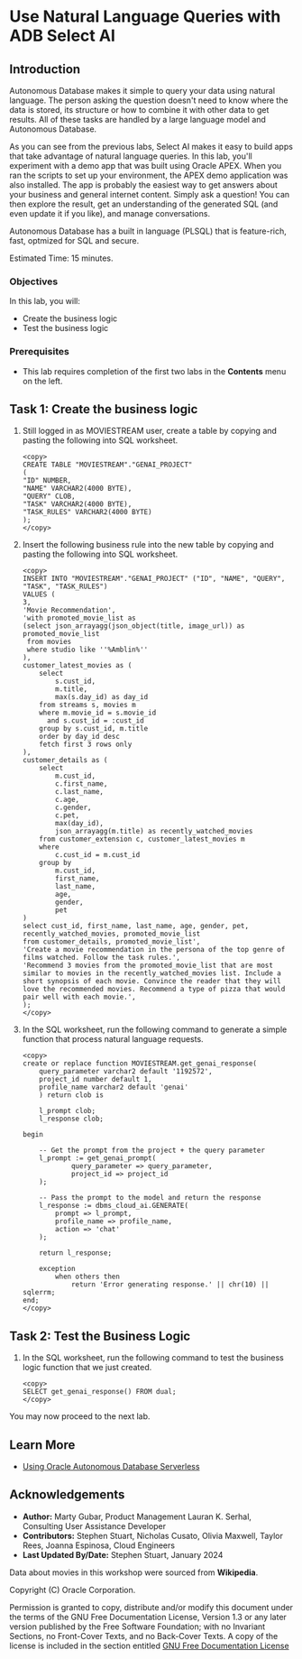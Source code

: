 # Use Natural Language Queries with ADB Select AI

## Introduction

Autonomous Database makes it simple to query your data using natural language. The person asking the question doesn't need to know where the data is stored, its structure or how to combine it with other data to get results. All of these tasks are handled by a large language model and Autonomous Database.

As you can see from the previous labs, Select AI makes it easy to build apps that take advantage of natural language queries. In this lab, you'll experiment with a demo app that was built using Oracle APEX. When you ran the scripts to set up your environment, the APEX demo application was also installed. The app is probably the easiest way to get answers about your business and general internet content. Simply ask a question! You can then explore the result, get an understanding of the generated SQL (and even update it if you like), and manage conversations.

Autonomous Database has a built in language (PLSQL) that is feature-rich, fast, optmized for SQL and secure.

Estimated Time: 15 minutes.

### Objectives

In this lab, you will:

* Create the business logic 
* Test the business logic 

### Prerequisites

- This lab requires completion of the first two labs in the **Contents** menu on the left.

## Task 1: Create the business logic 

1. Still logged in as MOVIESTREAM user, create a table by copying and pasting the following into SQL worksheet.

    ```
    <copy>
    CREATE TABLE "MOVIESTREAM"."GENAI_PROJECT" 
   (	
    "ID" NUMBER, 
    "NAME" VARCHAR2(4000 BYTE),
    "QUERY" CLOB,
    "TASK" VARCHAR2(4000 BYTE),
    "TASK_RULES" VARCHAR2(4000 BYTE)
   );
   </copy>
   ```

2. Insert the following business rule into the new table by copying and pasting the following into SQL worksheet. 

    ```
    <copy>
    INSERT INTO "MOVIESTREAM"."GENAI_PROJECT" ("ID", "NAME", "QUERY", "TASK", "TASK_RULES")
    VALUES (
    3,
    'Movie Recommendation',
    'with promoted_movie_list as
    (select json_arrayagg(json_object(title, image_url)) as promoted_movie_list
     from movies
     where studio like ''%Amblin%''
    ),
    customer_latest_movies as (
        select 
            s.cust_id,            
            m.title,
            max(s.day_id) as day_id
        from streams s, movies m
        where m.movie_id = s.movie_id
          and s.cust_id = :cust_id
        group by s.cust_id, m.title
        order by day_id desc
        fetch first 3 rows only
    ),
    customer_details as (
        select 
            m.cust_id,
            c.first_name,
            c.last_name,
            c.age,
            c.gender,
            c.pet,
            max(day_id),            
            json_arrayagg(m.title) as recently_watched_movies
        from customer_extension c, customer_latest_movies m
        where 
            c.cust_id = m.cust_id
        group by  
            m.cust_id,
            first_name,
            last_name,
            age,
            gender,
            pet
    )
    select cust_id, first_name, last_name, age, gender, pet, recently_watched_movies, promoted_movie_list 
    from customer_details, promoted_movie_list',
    'Create a movie recommendation in the persona of the top genre of films watched. Follow the task rules.',
    'Recommend 3 movies from the promoted_movie_list that are most similar to movies in the recently_watched_movies list. Include a short synopsis of each movie. Convince the reader that they will love the recommended movies. Recommend a type of pizza that would pair well with each movie.',
    );
    </copy>
    ```

3. In the SQL worksheet, run the following command to generate a simple function that process natural language requests.

    ```
    <copy>
    create or replace function MOVIESTREAM.get_genai_response(
        query_parameter varchar2 default '1192572', 
        project_id number default 1,
        profile_name varchar2 default 'genai'
        ) return clob is
        
        l_prompt clob;
        l_response clob;

    begin

        -- Get the prompt from the project + the query parameter
        l_prompt := get_genai_prompt(
                query_parameter => query_parameter,
                project_id => project_id
        );

        -- Pass the prompt to the model and return the response
        l_response := dbms_cloud_ai.GENERATE(
            prompt => l_prompt,
            profile_name => profile_name,
            action => 'chat'
        );

        return l_response;

        exception
            when others then
                return 'Error generating response.' || chr(10) || sqlerrm;
    end;
    </copy>
    ```
## Task 2: Test the Business Logic 

1. In the SQL worksheet, run the following command to test the business logic function that we just created.

    ```
    <copy>
    SELECT get_genai_response() FROM dual;
    </copy>
    ```  
    
You may now proceed to the next lab.

## Learn More

* [Using Oracle Autonomous Database Serverless](https://docs.oracle.com/en/cloud/paas/autonomous-database/adbsa/index.html)

## Acknowledgements
  * **Author:** Marty Gubar, Product Management Lauran K. Serhal, Consulting User Assistance Developer
  * **Contributors:** Stephen Stuart, Nicholas Cusato, Olivia Maxwell, Taylor Rees, Joanna Espinosa, Cloud Engineers 
* **Last Updated By/Date:** Stephen Stuart, January 2024

Data about movies in this workshop were sourced from **Wikipedia**.

Copyright (C)  Oracle Corporation.

Permission is granted to copy, distribute and/or modify this document
under the terms of the GNU Free Documentation License, Version 1.3
or any later version published by the Free Software Foundation;
with no Invariant Sections, no Front-Cover Texts, and no Back-Cover Texts.
A copy of the license is included in the section entitled [GNU Free Documentation License](files/gnu-free-documentation-license.txt)
